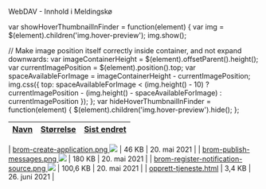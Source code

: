 WebDAV - Innhold i Meldingskø



 var showHoverThumbnailInFinder = function(element) {
 var img = $(element).children('img.hover-preview');
 img.show();

 // Make image position itself correctly inside container, and not expand downwards:
 var imageContainerHeight = $(element).offsetParent().height();
 var currentImagePosition = $(element).position().top;
 var spaceAvailableForImage = imageContainerHeight - currentImagePosition;
 img.css({
 top: spaceAvailableForImage \< (img.height() - 10) ?
 currentImagePosition - (img.height() - spaceAvailableForImage) :
 currentImagePosition
 });
 };
 var hideHoverThumbnailInFinder = function(element) {
 $(element).children('img.hover-preview').hide();
 };



| [Navn](https://www-dav.usit.uio.no/prosjekter/datadeling/arbeidsomrader/integrasjonsarkitektur/dokumentasjon/veiledere/meldingsk%C3%B8/?sort-by=name&invert=true) | [Størrelse](https://www-dav.usit.uio.no/prosjekter/datadeling/arbeidsomrader/integrasjonsarkitektur/dokumentasjon/veiledere/meldingsk%C3%B8/?sort-by=content-length) | [Sist endret](https://www-dav.usit.uio.no/prosjekter/datadeling/arbeidsomrader/integrasjonsarkitektur/dokumentasjon/veiledere/meldingsk%C3%B8/?sort-by=last-modified) |
| --- | --- | --- |
| 
[brom-create-application.png
 ![](/datadeling/img/brom-create-application.png?vrtx=thumbnail)](https://www-dav.usit.uio.no/prosjekter/datadeling/arbeidsomrader/integrasjonsarkitektur/dokumentasjon/veiledere/meldingsk%C3%B8/brom-create-application.png "Bilde") | 
 46 KB
  | 
 20. mai 2021
  |
| 
[brom-publish-messages.png
 ![](/datadeling/img/brom-publish-messages.png?vrtx=thumbnail)](https://www-dav.usit.uio.no/prosjekter/datadeling/arbeidsomrader/integrasjonsarkitektur/dokumentasjon/veiledere/meldingsk%C3%B8/brom-publish-messages.png "Bilde") | 
 180 KB
  | 
 20. mai 2021
  |
| 
[brom-register-notification-source.png
 ![](/datadeling/img/brom-register-notification-source.png?vrtx=thumbnail)](https://www-dav.usit.uio.no/prosjekter/datadeling/arbeidsomrader/integrasjonsarkitektur/dokumentasjon/veiledere/meldingsk%C3%B8/brom-register-notification-source.png "Bilde") | 
 100,6 KB
  | 
 20. mai 2021
  |
| 
[opprett-tjeneste.html](https://www-dav.usit.uio.no/prosjekter/datadeling/arbeidsomrader/integrasjonsarkitektur/dokumentasjon/veiledere/meldingsk%C3%B8/opprett-tjeneste.html "Artikkel")  | 
 3,4 KB
  | 
 26. juni 2021
  |